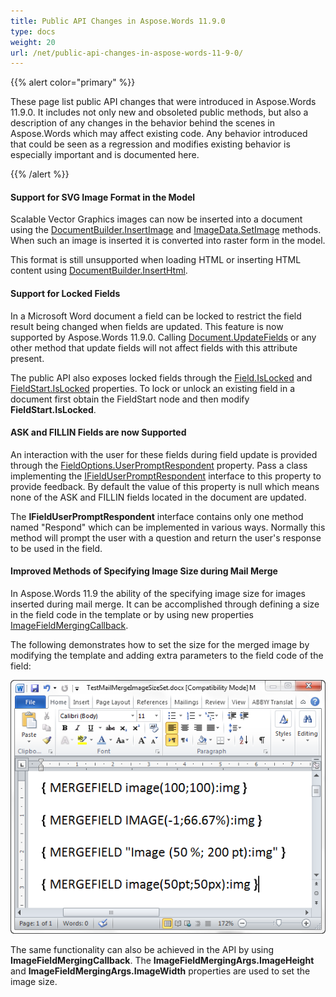 ```yaml
---
title: Public API Changes in Aspose.Words 11.9.0
type: docs
weight: 20
url: /net/public-api-changes-in-aspose-words-11-9-0/
---
```


{{% alert color="primary" %}} 

These page list public API changes that were introduced in Aspose.Words 11.9.0. It includes not only new and obsoleted public methods, but also a description of any changes in the behavior behind the scenes in Aspose.Words which may affect existing code. Any behavior introduced that could be seen as a regression and modifies existing behavior is especially important and is documented here.

{{% /alert %}} 
#### **Support for SVG Image Format in the Model**
Scalable Vector Graphics images can now be inserted into a document using the [DocumentBuilder.InsertImage](/pages/createpage.action?spaceKey=wordsnet&title=InsertImage+Method&linkCreation=true&fromPageId=2589107) and [ImageData.SetImage](/pages/createpage.action?spaceKey=wordsnet&title=SetImage+Method&linkCreation=true&fromPageId=2589107) methods. When such an image is inserted it is converted into raster form in the model.

This format is still unsupported when loading HTML or inserting HTML content using [DocumentBuilder.InsertHtml](/pages/createpage.action?spaceKey=wordsnet&title=InsertHtml+Method&linkCreation=true&fromPageId=2589107).
#### **Support for Locked Fields**
In a Microsoft Word document a field can be locked to restrict the field result being changed when fields are updated. This feature is now supported by Aspose.Words 11.9.0. Calling [Document.UpdateFields](/pages/createpage.action?spaceKey=wordsnet&title=UpdateFields+Method&linkCreation=true&fromPageId=2589107) or any other method that update fields will not affect fields with this attribute present.

The public API also exposes locked fields through the [Field.IsLocked](/pages/createpage.action?spaceKey=wordsnet&title=IsLocked+Property&linkCreation=true&fromPageId=2589107) and [FieldStart.IsLocked](/pages/createpage.action?spaceKey=wordsnet&title=IsLocked+Property&linkCreation=true&fromPageId=2589107) properties. To lock or unlock an existing field in a document first obtain the FieldStart node and then modify **FieldStart.IsLocked**.
#### **ASK and FILLIN Fields are now Supported**
An interaction with the user for these fields during field update is provided through the [FieldOptions.UserPromptRespondent](/pages/createpage.action?spaceKey=wordsnet&title=UserPromptRespondent+Property&linkCreation=true&fromPageId=2589107) property. Pass a class implementing the [IFieldUserPromptRespondent](/pages/createpage.action?spaceKey=wordsnet&title=IFieldUserPromptRespondent+Interface&linkCreation=true&fromPageId=2589107) interface to this property to provide feedback. By default the value of this property is null which means none of the ASK and FILLIN fields located in the document are updated.

The **IFieldUserPromptRespondent** interface contains only one method named "Respond" which can be implemented in various ways. Normally this method will prompt the user with a question and return the user's response to be used in the field.
#### **Improved Methods of Specifying Image Size during Mail Merge**
In Aspose.Words 11.9 the ability of the specifying image size for images inserted during mail merge. It can be accomplished through defining a size in the field code in the template or by using new properties [ImageFieldMergingCallback](/pages/createpage.action?spaceKey=wordsnet&title=ImageFieldMergingCallback+Property&linkCreation=true&fromPageId=2589107).

The following demonstrates how to set the size for the merged image by modifying the template and adding extra parameters to the field code of the field:

![todo:image_alt_text](public-api-changes-in-aspose-words-11-9-0_1.png)

The same functionality can also be achieved in the API by using **ImageFieldMergingCallback**. The **ImageFieldMergingArgs.ImageHeight** and **ImageFieldMergingArgs.ImageWidth** properties are used to set the image size.
